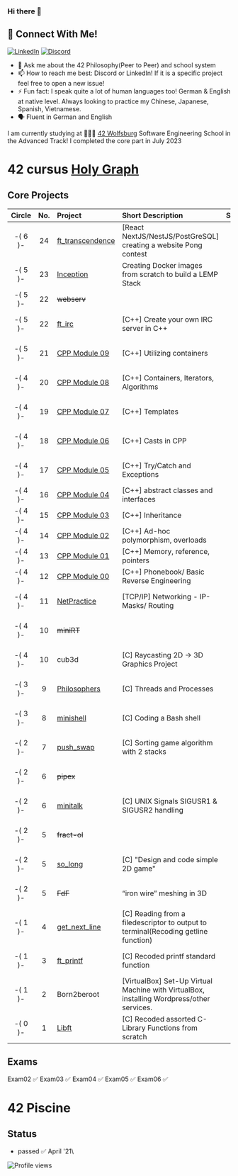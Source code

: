 ### Hi there 👋

## 📱 Connect With Me!
[![LinkedIn](https://img.shields.io/badge/-LinkedIn-0e76a8?style=flat-square&logo=linkedin&logoColor=white)](https://de.linkedin.com/in/huy-duong-aa06924a)
[![Discord](https://img.shields.io/badge/Discord-7289DA?style=flat-square&logo=discord&logoColor=white)](https://discord.com/users/176071267525328906)

- 💬 Ask me about the 42 Philosophy(Peer to Peer) and school system
- 📫 How to reach me best: Discord or LinkedIn! If it is a specific project feel free to open a new issue!
- ⚡ Fun fact: I speak quite a lot of human languages too! German & English at native level. Always looking to practice my Chinese, Japanese, Spanish, Vietnamese.
- 🗣️ Fluent in German and English

I am currently studying at 👨🏻‍💻 [42 Wolfsburg](https://42wolfsburg.de/) Software Engineering School in the Advanced Track! I completed the core part in July 2023


# 42 cursus [Holy Graph](https://cdn.discordapp.com/attachments/308385010979831809/1007561422693220402/unknown.png)

## Core Projects

|  Circle | No. | Project                                     | Short Description                | Status |     Score    |
| :-----: | :-: | :------------------------------------------ | :-----------------               | :----: | :----------: |
|-( 6 )-| 24  | [ft_transcendence](https://github.com/edvinas1122/42_transcendence)  | [React NextJS/NestJS/PostGreSQL] creating a website  Pong contest  | ✅     | 100 / 100 % |
|-( 5 )-| 23  | [Inception](../../../42_inception)          | Creating Docker images from scratch to build a LEMP Stack  | ✅     | 120 / 100 % |
|-( 5 )-| 22  | ~~webserv~~                                 |                                  | ➖     |             |
|-( 5 )-| 22  | [ft_irc](https://github.com/artur01-code/ft_irc)            | [C++] Create your own IRC server in C++ | ✅     | 125 / 100 % |
|-( 5 )-| 21  | [CPP Module 09](../../../42_cpp_Module09)   | [C++] Utilizing containers      | ✅     | 100 / 100 % |
|-( 4 )-| 20  | [CPP Module 08](../../../42_cpp_Module08)   | [C++] Containers, Iterators, Algorithms| ✅     | 100 / 100 % |
|-( 4 )-| 19  | [CPP Module 07](../../../42_cpp_Module07)   | [C++] Templates                        | ✅     | 100 / 100 % |
|-( 4 )-| 18  | [CPP Module 06](../../../42_cpp_Module06)   | [C++] Casts in CPP                     | ✅     |  90 / 100 % |
| -( 4 )- | 17  | [CPP Module 05](../../../42_cpp_Module05)   | [C++] Try/Catch and Exceptions         | ✅     | 100 / 100 % |
|-( 4 )-| 16  | [CPP Module 04](../../../42_cpp_Module04)   | [C++] abstract classes and interfaces  | ✅     | 100 /  80 % |
|-( 4 )-| 15  | [CPP Module 03](../../../42_cpp_Module03)   | [C++] Inheritance                      | ✅     | 100 /  80 % |
|-( 4 )-| 14  | [CPP Module 02](../../../42_cpp_Module02)   | [C++] Ad-hoc polymorphism, overloads   | ✅     | 100 /  80 % |
|-( 4 )-| 13  | [CPP Module 01](../../../42_cpp_Module01)   | [C++] Memory, reference, pointers      | ✅     | 100 /  80 % |
|-( 4 )-| 12  | [CPP Module 00](../../../42_cpp_Module00)   | [C++] Phonebook/ Basic Reverse Engineering | ✅     | 100 /  80 % |
|-( 4 )-| 11  | [NetPractice](../../../42_NetPractice)      | [TCP/IP] Networking - IP-Masks/ Routing   | ✅     | 100 / 100 % |
|-( 4 )-| 10  | ~~miniRT~~                                  |                                  | ➖     | --- / 100 % | 
|-( 4 )-| 10  | cub3d                                       | [C] Raycasting 2D -> 3D Graphics Project | ✅     | 106 / 100 % |
|-( 3 )-|  9  | [Philosophers](../../../42_Philosophers)    | [C] Threads and Processes            | ✅     | 105 / 100 % |
|-( 3 )-|  8  | [minishell](../../../42_Minishell)          | [C] Coding a Bash shell                | ✅     | 101 / 100 % |
|-( 2 )-|  7  | [push_swap](../../../42_push_swap)          | [C] Sorting game algorithm with 2 stacks         | ✅     | 86  / 100 % |
|-( 2 )-|  6  | ~~pipex~~                                   |                                  | ➖     | --- / 100 % |   
|-( 2 )-|  6  | [minitalk](../../../42_minitalk)            | [C] UNIX Signals SIGUSR1 & SIGUSR2 handling  | ✅     | 110 / 100 % |    
|-( 2 )-|  5  | ~~fract-ol~~                                |                                  | ➖     | --- / 100 % |
|-( 2 )-|  5  | [so_long](../../../42_so_long)              | [C] "Design and code simple 2D game"  | ✅     | 100 / 100 % |
|-( 2 )-|  5  | ~~FdF~~                                     | “iron wire” meshing in 3D        | ➖     | --- / 100 % |    
|-( 1 )-|  4  | [get_next_line](../../../42_get_next_line)  | [C] Reading from a filedescriptor to output to terminal(Recoding getline function)   | ✅     | 125 / 100 % |
|-( 1 )-|  3  | [ft_printf](../../../42_ft_printf)          | [C] Recoded printf standard function | ✅     | 100 / 100 % |  
|-( 1 )-|  2  | Born2beroot                                 | [VirtualBox] Set-Up Virtual Machine with VirtualBox, installing Wordpress/other services.  | ✅     | 125 / 100 % | 
|-( 0 )-|  1  | [Libft](../../../42_Libft)                  | [C] Recoded assorted C-Library Functions from scratch                    | ✅     | 125 / 100 % |  

## Exams

Exam02 ✅
Exam03 ✅
Exam04 ✅
Exam05 ✅
Exam06 ✅

# 42 Piscine

## Status
* passed ✅ April '21\

![Profile views](https://gpvc.arturio.dev/qduong42)
